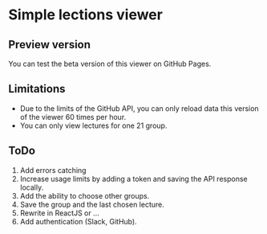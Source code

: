 # Simple lections viewer

## Preview version

You can test the beta version of this viewer on GitHub Pages.

## Limitations

- Due to the limits of the GitHub API, you can only reload data this version of the viewer 60 times per hour.
- You can only view lectures for one 21 group.

## ToDo

1. Add errors catching
1. Increase usage limits by adding a token and saving the API response locally.
1. Add the ability to choose other groups.
1. Save the group and the last chosen lecture.
1. Rewrite in ReactJS or ...
1. Add authentication (Slack, GitHub).
